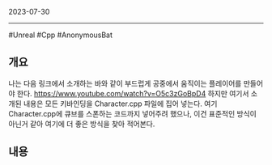 

2023-07-30

----
#Unreal #Cpp #AnonymousBat 

## 개요
나는 다음 링크에서 소개하는 바와 같이 부드럽게 공중에서 움직이는 플레이어를 만들어야 한다. 
https://www.youtube.com/watch?v=O5c3zGoBpD4
하지만 여기서 소개된 내용은 모든 키바인딩을 Character.cpp 파일에 집어 넣는다.
여기 Character.cpp에  큐브를 스폰하는 코드까지 넣어주려 했으나, 이건 표준적인 방식이 아닌거 같아 여기에 더 좋은 방식을 찾아 적어본다.

## 내용
